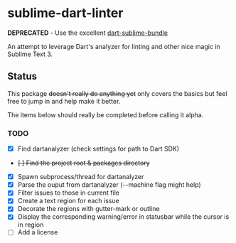 sublime-dart-linter
===================

**DEPRECATED** - Use the excellent [dart-sublime-bundle](https://github.com/guillermooo/dart-sublime-bundle)

An attempt to leverage Dart's analyzer for linting and other nice magic in Sublime Text 3.

## Status

This package ~~doesn't really do anything yet~~ only covers the basics but feel free to jump in and help make it better. 

The items below should really be completed before calling it alpha.

### TODO

- [x] Find dartanalyzer (check settings for path to Dart SDK)
- ~~[ ] Find the project root & packages directory~~
- [x] Spawn subprocess/thread for dartanalyzer
- [x] Parse the ouput from dartanalyzer (--machine flag might help)
- [x] Filter issues to those in current file
- [x] Create a text region for each issue
- [x] Decorate the regions with gutter-mark or outline
- [x] Display the corresponding warning/error in statusbar while the cursor is in region
- [ ] Add a license
